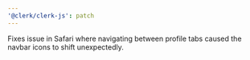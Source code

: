 ```yaml
---
'@clerk/clerk-js': patch
---
```


Fixes issue in Safari where navigating between profile tabs caused the navbar icons to shift unexpectedly.
